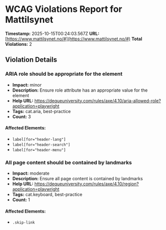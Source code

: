 # WCAG Violations Report for Mattilsynet

**Timestamp:** 2025-10-15T00:24:03.567Z
**URL:** [https://www.mattilsynet.no/#](https://www.mattilsynet.no/#)
**Total Violations:** 2

## Violation Details

### ARIA role should be appropriate for the element

- **Impact:** minor
- **Description:** Ensure role attribute has an appropriate value for the element
- **Help URL:** https://dequeuniversity.com/rules/axe/4.10/aria-allowed-role?application=playwright
- **Tags:** cat.aria, best-practice
- **Count:** 3

#### Affected Elements:

- `label[for="header-lang"]`
- `label[for="header-search"]`
- `label[for="header-menu"]`

### All page content should be contained by landmarks

- **Impact:** moderate
- **Description:** Ensure all page content is contained by landmarks
- **Help URL:** https://dequeuniversity.com/rules/axe/4.10/region?application=playwright
- **Tags:** cat.keyboard, best-practice
- **Count:** 1

#### Affected Elements:

- `.skip-link`
